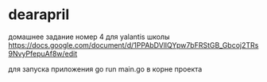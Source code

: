 # dearapril
домашнее задание номер 4 для yalantis школы
https://docs.google.com/document/d/1PPAbDVllQYpw7bFRStGB_Gbcoj2TRs9NvyPfepuAf8w/edit

для запуска приложения go run main.go в корне проекта